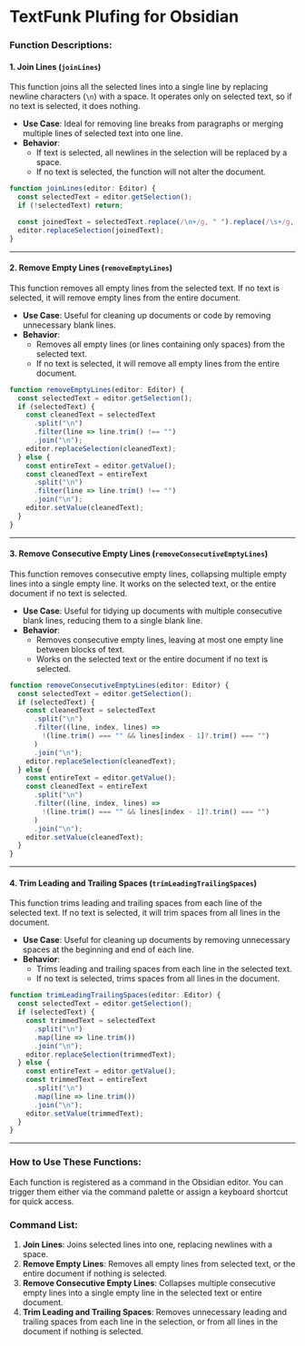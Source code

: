 # TextFunk Plufing for Obsidian

### Function Descriptions:

#### 1. **Join Lines (`joinLines`)**
This function joins all the selected lines into a single line by replacing newline characters (`\n`) with a space. It operates only on selected text, so if no text is selected, it does nothing.

- **Use Case**: Ideal for removing line breaks from paragraphs or merging multiple lines of selected text into one line.
- **Behavior**:
  - If text is selected, all newlines in the selection will be replaced by a space.
  - If no text is selected, the function will not alter the document.

```typescript
function joinLines(editor: Editor) {
  const selectedText = editor.getSelection();
  if (!selectedText) return;

  const joinedText = selectedText.replace(/\n+/g, " ").replace(/\s+/g, " ");
  editor.replaceSelection(joinedText);
}
```

---

#### 2. **Remove Empty Lines (`removeEmptyLines`)**
This function removes all empty lines from the selected text. If no text is selected, it will remove empty lines from the entire document.

- **Use Case**: Useful for cleaning up documents or code by removing unnecessary blank lines.
- **Behavior**:
  - Removes all empty lines (or lines containing only spaces) from the selected text.
  - If no text is selected, it will remove all empty lines from the entire document.

```typescript
function removeEmptyLines(editor: Editor) {
  const selectedText = editor.getSelection();
  if (selectedText) {
    const cleanedText = selectedText
      .split("\n")
      .filter(line => line.trim() !== "")
      .join("\n");
    editor.replaceSelection(cleanedText);
  } else {
    const entireText = editor.getValue();
    const cleanedText = entireText
      .split("\n")
      .filter(line => line.trim() !== "")
      .join("\n");
    editor.setValue(cleanedText);
  }
}
```

---

#### 3. **Remove Consecutive Empty Lines (`removeConsecutiveEmptyLines`)**
This function removes consecutive empty lines, collapsing multiple empty lines into a single empty line. It works on the selected text, or the entire document if no text is selected.

- **Use Case**: Useful for tidying up documents with multiple consecutive blank lines, reducing them to a single blank line.
- **Behavior**:
  - Removes consecutive empty lines, leaving at most one empty line between blocks of text.
  - Works on the selected text or the entire document if no text is selected.

```typescript
function removeConsecutiveEmptyLines(editor: Editor) {
  const selectedText = editor.getSelection();
  if (selectedText) {
    const cleanedText = selectedText
      .split("\n")
      .filter((line, index, lines) => 
        !(line.trim() === "" && lines[index - 1]?.trim() === "")
      )
      .join("\n");
    editor.replaceSelection(cleanedText);
  } else {
    const entireText = editor.getValue();
    const cleanedText = entireText
      .split("\n")
      .filter((line, index, lines) => 
        !(line.trim() === "" && lines[index - 1]?.trim() === "")
      )
      .join("\n");
    editor.setValue(cleanedText);
  }
}
```

---

#### 4. **Trim Leading and Trailing Spaces (`trimLeadingTrailingSpaces`)**
This function trims leading and trailing spaces from each line of the selected text. If no text is selected, it will trim spaces from all lines in the document.

- **Use Case**: Useful for cleaning up documents by removing unnecessary spaces at the beginning and end of each line.
- **Behavior**:
  - Trims leading and trailing spaces from each line in the selected text.
  - If no text is selected, trims spaces from all lines in the document.

```typescript
function trimLeadingTrailingSpaces(editor: Editor) {
  const selectedText = editor.getSelection();
  if (selectedText) {
    const trimmedText = selectedText
      .split("\n")
      .map(line => line.trim())
      .join("\n");
    editor.replaceSelection(trimmedText);
  } else {
    const entireText = editor.getValue();
    const trimmedText = entireText
      .split("\n")
      .map(line => line.trim())
      .join("\n");
    editor.setValue(trimmedText);
  }
}
```

---

### How to Use These Functions:
Each function is registered as a command in the Obsidian editor. You can trigger them either via the command palette or assign a keyboard shortcut for quick access.

### Command List:
1. **Join Lines**: Joins selected lines into one, replacing newlines with a space.
2. **Remove Empty Lines**: Removes all empty lines from selected text, or the entire document if nothing is selected.
3. **Remove Consecutive Empty Lines**: Collapses multiple consecutive empty lines into a single empty line in the selected text or entire document.
4. **Trim Leading and Trailing Spaces**: Removes unnecessary leading and trailing spaces from each line in the selection, or from all lines in the document if nothing is selected.
